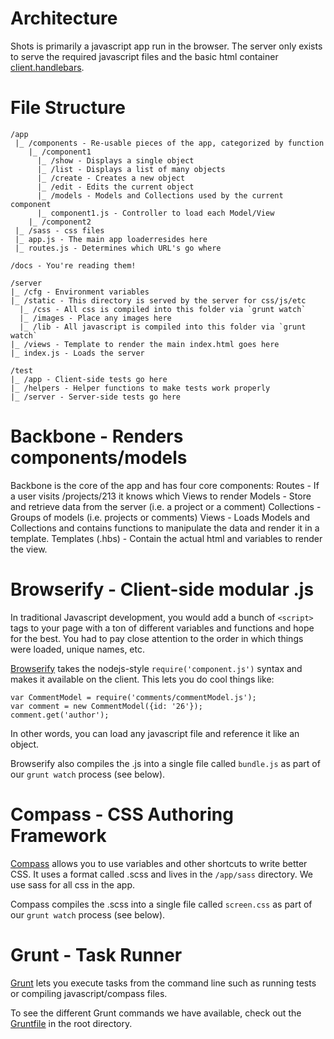 Architecture
============

Shots is primarily a javascript app run in the browser. The server only exists to serve the required javascript files and the basic html container [client.handlebars](/server/views/client.handlebars).

# File Structure

````
/app
 |_ /components - Re-usable pieces of the app, categorized by function
    |_ /component1
      |_ /show - Displays a single object
      |_ /list - Displays a list of many objects
      |_ /create - Creates a new object
      |_ /edit - Edits the current object
      |_ /models - Models and Collections used by the current component
      |_ component1.js - Controller to load each Model/View
    |_ /component2
 |_ /sass - css files
 |_ app.js - The main app loaderresides here
 |_ routes.js - Determines which URL's go where

/docs - You're reading them!

/server
|_ /cfg - Environment variables
|_ /static - This directory is served by the server for css/js/etc
  |_ /css - All css is compiled into this folder via `grunt watch`
  |_ /images - Place any images here
  |_ /lib - All javascript is compiled into this folder via `grunt watch`
|_ /views - Template to render the main index.html goes here
|_ index.js - Loads the server

/test
|_ /app - Client-side tests go here
|_ /helpers - Helper functions to make tests work properly
|_ /server - Server-side tests go here
 ````

# Backbone - Renders components/models

Backbone is the core of the app and has four core components:
Routes - If a user visits /projects/213 it knows which Views to render
Models - Store and retrieve data from the server (i.e. a project or a comment)
Collections - Groups of models (i.e. projects or comments)
Views - Loads Models and Collections and contains functions to manipulate the data and render it in a template.
Templates (.hbs) - Contain the actual html and variables to render the view.


# Browserify - Client-side modular .js

In traditional Javascript development, you would add a bunch of `<script>` tags to your page with a ton of different variables and functions and hope for the best. You had to pay close attention to the order in which things were loaded, unique names, etc.

[Browserify](http://www.browserify.com) takes the nodejs-style `require('component.js')` syntax and makes it available on the client. This lets you do cool things like:

````
var CommentModel = require('comments/commentModel.js');
var comment = new CommentModel({id: '26'});
comment.get('author');
````

In other words, you can load any javascript file and reference it like an object.

Browserify also compiles the .js into a single file called `bundle.js` as part of our `grunt watch` process (see below).


# Compass - CSS Authoring Framework

[Compass](http://compass-style.org/) allows you to use variables and other shortcuts to write better CSS. It uses a format called .scss and lives in the `/app/sass` directory. We use sass for all css in the app.

Compass compiles the .scss into a single file called `screen.css` as part of our `grunt watch` process (see below).


# Grunt - Task Runner

[Grunt](http://gruntjs.com/) lets you execute tasks from the command line such as running tests or compiling javascript/compass files.

To see the different Grunt commands we have available, check out the [Gruntfile](/Gruntfile.js) in the root directory.


